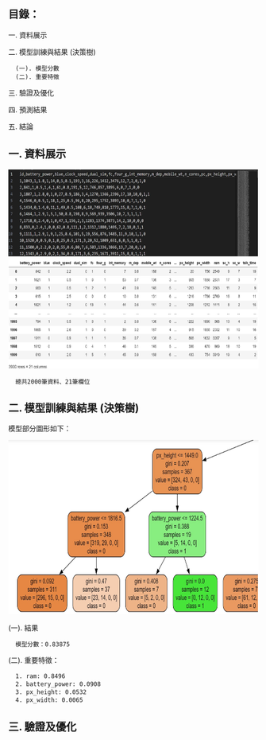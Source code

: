 目錄：
-------------------------------------------------------------------
一. 資料展示

二. 模型訓練與結果 (決策樹)

      (一). 模型分數
      (二). 重要特徵

三. 驗證及優化

四. 預測結果

五. 結論

一. 資料展示
-----------------------------------------------------------------
<img src="https://github.com/tank11110/young/blob/master/Side%20Project/%E5%9C%96%E7%89%87%E9%9B%86/MPC1.jpg" height="400" width="700">

      
      總共2000筆資料、21筆欄位

二. 模型訓練與結果 (決策樹)
-----------------------------------------------------------------
模型部分圖形如下：

<img src="https://github.com/tank11110/young/blob/master/Side%20Project/%E5%9C%96%E7%89%87%E9%9B%86/MPC2.jpg" height="350" width="800">

(一). 結果

      模型分數：0.83875

(二). 重要特徵：

      1. ram: 0.8496
      2. battery_power: 0.0908
      3. px_height: 0.0532
      4. px_width: 0.0065

三. 驗證及優化
------------------------------------

